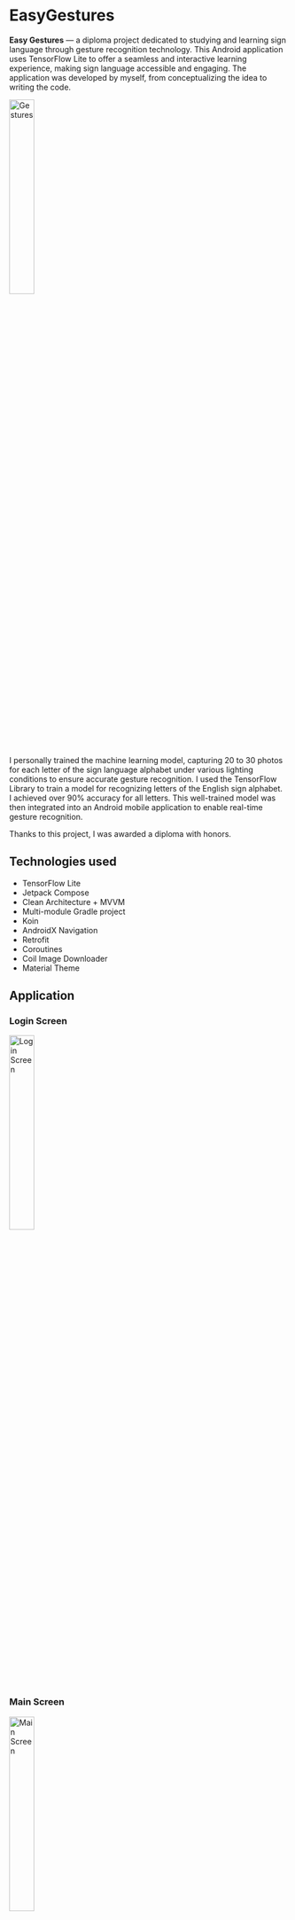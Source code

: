 # EasyGestures

**Easy Gestures** — a diploma project dedicated to studying and learning sign language through gesture recognition technology. 
This Android application uses TensorFlow Lite to offer a seamless and interactive learning experience, making sign language accessible and engaging.
The application was developed by myself, from conceptualizing the idea to writing the code.

<img src="utils/Screenshot_10.jpg" width="30%" alt="Gestures" />

I personally trained the machine learning model, capturing 20 to 30 photos for each letter of the sign language alphabet under various lighting conditions to ensure accurate gesture recognition.
I used the TensorFlow Library to train a model for recognizing letters of the English sign alphabet.  
I achieved over 90% accuracy for all letters. 
This well-trained model was then integrated into an Android mobile application to enable real-time gesture recognition.

Thanks to this project, I was awarded a diploma with honors.

## Technologies used

- TensorFlow Lite
- Jetpack Compose
- Clean Architecture + MVVM
- Multi-module Gradle project
- Koin
- AndroidX Navigation
- Retrofit
- Coroutines
- Coil Image Downloader
- Material Theme

## Application

### Login Screen
<img src="utils/Screenshot_1.jpg" width="30%" alt="Login Screen" />

### Main Screen
<img src="utils/Screenshot_2.jpg" width="30%" alt="Main Screen" />

### My Account Screen
<img src="utils/Screenshot_3.jpg" width="30%" alt="My Account Screen" />

### List of Courses Screen
<img src="utils/Screenshot_4.jpg" width="30%" alt="List of Courses Screen" />

### List of Lessons Screen
<img src="utils/Screenshot_5.jpg" width="30%" alt="List of Lessons Screen" />

### Written Test Screen
<img src="utils/Screenshot_6.jpg" width="30%" alt="Written Test Screen" />

### ShowTest Screen
<img src="utils/Screenshot_7.jpg" width="30%" alt="ShowTest Screen" />

### Filled ShowTest Screen
<img src="utils/Screenshot_8.jpg" width="30%" alt="Filled ShowTest Screen" />

### Results Screen
<img src="utils/Screenshot_9.jpg" width="30%" alt="Results Screen" />